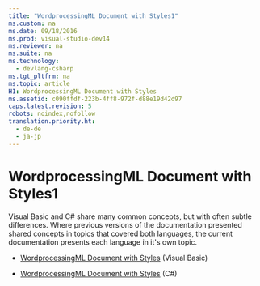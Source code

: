 ```yaml
---
title: "WordprocessingML Document with Styles1"
ms.custom: na
ms.date: 09/18/2016
ms.prod: visual-studio-dev14
ms.reviewer: na
ms.suite: na
ms.technology: 
  - devlang-csharp
ms.tgt_pltfrm: na
ms.topic: article
H1: WordprocessingML Document with Styles
ms.assetid: c090ffdf-223b-4ff8-972f-d88e19d42d97
caps.latest.revision: 5
robots: noindex,nofollow
translation.priority.ht: 
  - de-de
  - ja-jp
---
```

# WordprocessingML Document with Styles1
Visual Basic and C# share many common concepts, but with often subtle differences. Where previous versions of the documentation presented shared concepts in topics that covered both languages, the current documentation presents each language in it's own topic.  
  
-   [WordprocessingML Document with Styles](../vs140/WordprocessingML-Document-with-Styles2.md) (Visual Basic)  
  
-   [WordprocessingML Document with Styles](../vs140/WordprocessingML-Document-with-Styles3.md) (C#)